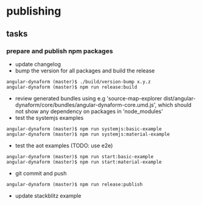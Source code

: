 # publishing

## tasks

### prepare and publish npm packages

* update changelog
* bump the version for all packages and build the release

```shell
angular-dynaform (master)$ ./build/version-bump x.y.z
angular-dynaform (master)$ npm run release:build
```

* review generated bundles using e.g 'source-map-explorer dist/angular-dynaform/core/bundles/angular-dynaform-core.umd.js', which should not show any dependency on packages in 'node_modules'
* test the systemjs examples

```shell
angular-dynaform (master)$ npm run systemjs:basic-example
angular-dynaform (master)$ npm run systemjs:material-example
```

* test the aot examples (TODO: use e2e)

```shell
angular-dynaform (master)$ npm run start:basic-example
angular-dynaform (master)$ npm run start:material-example
```

* git commit and push

```shell
angular-dynaform (master)$ npm run release:publish
```

* update stackblitz example
